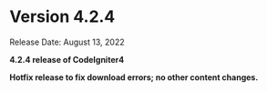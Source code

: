 # Version 4.2.4

Release Date: August 13, 2022

**4.2.4 release of CodeIgniter4**

<div class="contents" local="" depth="2">

</div>

**Hotfix release to fix download errors; no other content changes.**
